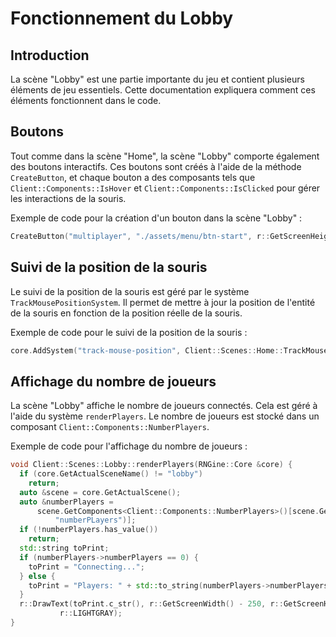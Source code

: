# Fonctionnement du Lobby

## Introduction
La scène "Lobby" est une partie importante du jeu et contient plusieurs éléments de jeu essentiels. Cette documentation expliquera comment ces éléments fonctionnent dans le code.

## Boutons
Tout comme dans la scène "Home", la scène "Lobby" comporte également des boutons interactifs. Ces boutons sont créés à l'aide de la méthode `CreateButton`, et chaque bouton a des composants tels que `Client::Components::IsHover` et `Client::Components::IsClicked` pour gérer les interactions de la souris.

Exemple de code pour la création d'un bouton dans la scène "Lobby" :
```cpp
CreateButton("multiplayer", "./assets/menu/btn-start", r::GetScreenHeight() / 2);
```

## Suivi de la position de la souris
Le suivi de la position de la souris est géré par le système `TrackMousePositionSystem`. Il permet de mettre à jour la position de l'entité de la souris en fonction de la position réelle de la souris.

Exemple de code pour le suivi de la position de la souris :

```cpp
core.AddSystem("track-mouse-position", Client::Scenes::Home::TrackMousePositionSystem);
```

## Affichage du nombre de joueurs
La scène "Lobby" affiche le nombre de joueurs connectés. Cela est géré à l'aide du système `renderPlayers`. Le nombre de joueurs est stocké dans un composant `Client::Components::NumberPlayers`.

Exemple de code pour l'affichage du nombre de joueurs :

```cpp
void Client::Scenes::Lobby::renderPlayers(RNGine::Core &core) {
  if (core.GetActualSceneName() != "lobby")
    return;
  auto &scene = core.GetActualScene();
  auto &numberPlayers =
      scene.GetComponents<Client::Components::NumberPlayers>()[scene.GetEntity(
          "numberPLayers")];
  if (!numberPlayers.has_value())
    return;
  std::string toPrint;
  if (numberPlayers->numberPlayers == 0) {
    toPrint = "Connecting...";
  } else {
    toPrint = "Players: " + std::to_string(numberPlayers->numberPlayers);
  }
  r::DrawText(toPrint.c_str(), r::GetScreenWidth() - 250, r::GetScreenHeight() - 50, 40,
           r::LIGHTGRAY);
}
```